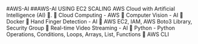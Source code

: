 #AWS-AI
##AWS-AI USING EC2 SCALING
AWS Cloud with Artificial Intelligence (AI) 🌟. 
🚀 Cloud Computing - AWS
🚀 Computer Vision - AI
🚀 Docker 
🚀 Hand Finger Detection - AI
🚀 AWS EC2, IAM, AWS Boto3 Library, Security Group
🚀 Real-time Video Streaming - AI
🚀 Python - Python Operations, Conditions, Loops, Arrays, List, Functions
🚀 AWS CLI

